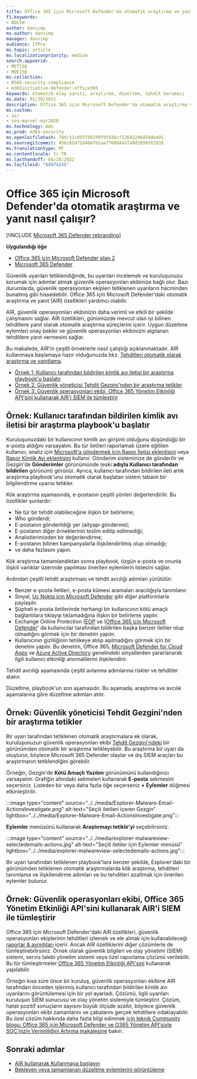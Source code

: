 ```yaml
---
title: Office 365 için Microsoft Defender'da otomatik araştırma ve yanıt nasıl çalışır?
f1.keywords:
- NOCSH
author: dansimp
ms.author: dansimp
manager: dansimp
audience: ITPro
ms.topic: article
ms.localizationpriority: medium
search.appverid:
- MET150
- MOE150
ms.collection:
- M365-security-compliance
- m365initiative-defender-office365
keywords: otomatik olay yanıtı, araştırma, düzeltme, tehdit koruması
ms.date: 01/29/2021
description: Office 365 için Microsoft Defender'da otomatik araştırma ve yanıt özelliklerinin nasıl çalıştığını görün
ms.custom:
- air
- seo-marvel-mar2020
ms.technology: mdo
ms.prod: m365-security
ms.openlocfilehash: 78dc31c055f563f0f9f03bcf12642296459de491
ms.sourcegitcommit: 45bc65972d4007b2aa7760d4457a0d2699f81926
ms.translationtype: MT
ms.contentlocale: tr-TR
ms.lasthandoff: 04/20/2022
ms.locfileid: "64974245"
---
```

# <a name="how-automated-investigation-and-response-works-in-microsoft-defender-for-office-365"></a>Office 365 için Microsoft Defender'da otomatik araştırma ve yanıt nasıl çalışır?

[!INCLUDE [Microsoft 365 Defender rebranding](../includes/microsoft-defender-for-office.md)]

**Uygulandığı öğe**
- [Office 365 için Microsoft Defender plan 2](defender-for-office-365.md)
- [Microsoft 365 Defender](../defender/microsoft-365-defender.md)

Güvenlik uyarıları tetiklendiğinde, bu uyarıları incelemek ve kuruluşunuzu korumak için adımlar atmak güvenlik operasyonları ekibinize bağlı olur. Bazı durumlarda, güvenlik operasyonları ekipleri tetiklenen uyarıların hacminden bunalmış gibi hissedebilir. Office 365 için Microsoft Defender'daki otomatik araştırma ve yanıt (AIR) özellikleri yardımcı olabilir.

AIR, güvenlik operasyonları ekibinizin daha verimli ve etkili bir şekilde çalışmasını sağlar. AIR özellikleri, günümüzde mevcut olan iyi bilinen tehditlere yanıt olarak otomatik araştırma süreçlerini içerir. Uygun düzeltme eylemleri onay bekler ve güvenlik operasyonları ekibinizin algılanan tehditlere yanıt vermesini sağlar.

Bu makalede, AIR'in çeşitli örneklerle nasıl çalıştığı açıklanmaktadır. AIR kullanmaya başlamaya hazır olduğunuzda bkz. [Tehditleri otomatik olarak araştırma ve yanıtlama](office-365-air.md).

- [Örnek 1: Kullanıcı tarafından bildirilen kimlik avı iletisi bir araştırma playbook'u başlatır](#example-a-user-reported-phish-message-launches-an-investigation-playbook)
- [Örnek 2: Güvenlik yöneticisi Tehdit Gezgini'nden bir araştırma tetikler](#example-a-security-administrator-triggers-an-investigation-from-threat-explorer)
- [Örnek 3: Güvenlik operasyonları ekibi, Office 365 Yönetim Etkinliği API'sini kullanarak AIR'i SIEM ile tümleştirir](#example-a-security-operations-team-integrates-air-with-their-siem-using-the-office-365-management-activity-api)

## <a name="example-a-user-reported-phish-message-launches-an-investigation-playbook"></a>Örnek: Kullanıcı tarafından bildirilen kimlik avı iletisi bir araştırma playbook'u başlatır

Kuruluşunuzdaki bir kullanıcının kimlik avı girişimi olduğunu düşündüğü bir e-posta aldığını varsayalım. Bu tür iletileri raporlamak üzere eğitilen kullanıcı, analiz için [Microsoft'a göndermek için Rapor İletisi eklentisini](enable-the-report-message-add-in.md) veya [Rapor Kimlik Avı eklentisini](enable-the-report-phish-add-in.md) kullanır. Gönderim sisteminize de gönderilir ve Gezgin'de **Gönderimler** görünümünde (eski **adıyla Kullanıcı tarafından bildirilen** görünüm) görünür. Ayrıca, kullanıcı tarafından bildirilen ileti artık araştırma playbook'unu otomatik olarak başlatan sistem tabanlı bir bilgilendirme uyarısı tetikler.

Kök araştırma aşamasında, e-postanın çeşitli yönleri değerlendirilir. Bu özellikler şunlardır:

- Ne tür bir tehdit olabileceğine ilişkin bir belirleme;
- Who gönderdi;
- E-postanın gönderildiği yer (altyapı gönderme);
- E-postanın diğer örneklerinin teslim edilip edilmediği;
- Analistlerimizden bir değerlendirme;
- E-postanın bilinen kampanyalarla ilişkilendirilmiş olup olmadığı;
- ve daha fazlasını yapın.

Kök araştırma tamamlandıktan sonra playbook, özgün e-posta ve onunla ilişkili varlıklar üzerinde yapılması önerilen eylemlerin listesini sağlar.

Ardından çeşitli tehdit araştırması ve tehdit avcılığı adımları yürütülür:

- Benzer e-posta iletileri, e-posta kümesi aramaları aracılığıyla tanımlanır.
- Sinyal, [Uç Nokta için Microsoft Defender](/windows/security/threat-protection/microsoft-defender-atp/microsoft-defender-advanced-threat-protection) gibi diğer platformlarla paylaşılır.
- Şüpheli e-posta iletilerinde herhangi bir kullanıcının kötü amaçlı bağlantılara tıklayıp tıklamadığına ilişkin bir belirleme yapılır.
- Exchange Online Protection ([EOP](exchange-online-protection-overview.md) ve ([Office 365 için Microsoft Defender](defender-for-office-365.md)' da kullanıcılar tarafından bildirilen başka benzer iletiler olup olmadığını görmek için bir denetim yapılır.
- Kullanıcının gizliliğinin tehlikeye atılıp aşılmadığını görmek için bir denetim yapılır. Bu denetim, Office 365, [Microsoft Defender for Cloud Apps](/cloud-app-security) ve [Azure Active Directory](/azure/active-directory) genelindeki sinyallerden yararlanarak ilgili kullanıcı etkinliği anomalilerini ilişkilendirir.

Tehdit avcılığı aşamasında çeşitli avlanma adımlarına riskler ve tehditler atanır.

Düzeltme, playbook'un son aşamasıdır. Bu aşamada, araştırma ve avcılık aşamalarına göre düzeltme adımları atılır.

## <a name="example-a-security-administrator-triggers-an-investigation-from-threat-explorer"></a>Örnek: Güvenlik yöneticisi Tehdit Gezgini'nden bir araştırma tetikler

Bir uyarı tarafından tetiklenen otomatik araştırmalara ek olarak, kuruluşunuzun güvenlik operasyonları ekibi [Tehdit Gezgini'ndeki](threat-explorer.md) bir görünümden otomatik bir araştırma tetikleyebilir. Bu araştırma bir uyarı da oluşturur, böylece Microsoft 365 Defender olaylar ve dış SIEM araçları bu araştırmanın tetiklendiğini görebilir.

Örneğin, Gezgin'de **Kötü Amaçlı Yazılım** görünümünü kullandığınızı varsayalım. Grafiğin altındaki sekmeleri kullanarak **E-posta** sekmesini seçersiniz. Listeden bir veya daha fazla öğe seçerseniz **+ Eylemler** düğmesi etkinleştirilir.

:::image type="content" source="../../media/Explorer-Malware-Email-ActionsInvestigate.png" alt-text="Seçili iletileri içeren Gezgin" lightbox="../../media/Explorer-Malware-Email-ActionsInvestigate.png":::

**Eylemler** menüsünü kullanarak **Araştırmayı tetikle'yi** seçebilirsiniz.

:::image type="content" source="../../media/explorer-malwareview-selectedemails-actions.jpg" alt-text="Seçili iletiler için Eylemler menüsü" lightbox="../../media/explorer-malwareview-selectedemails-actions.jpg":::

Bir uyarı tarafından tetiklenen playbook'lara benzer şekilde, Explorer'daki bir görünümden tetiklenen otomatik araştırmalarda kök araştırma, tehditleri tanımlama ve ilişkilendirme adımları ve bu tehditleri azaltmak için önerilen eylemler bulunur.

## <a name="example-a-security-operations-team-integrates-air-with-their-siem-using-the-office-365-management-activity-api"></a>Örnek: Güvenlik operasyonları ekibi, Office 365 Yönetim Etkinliği API'sini kullanarak AIR'i SIEM ile tümleştirir

Office 365 için Microsoft Defender'daki AIR özellikleri, güvenlik operasyonları ekiplerinin tehditleri izlemek ve ele almak için kullanabileceği [raporlar & ayrıntıları](air-view-investigation-results.md) içerir. Ancak AIR özelliklerini diğer çözümlerle de tümleştirebilirsiniz. Örnek olarak güvenlik bilgileri ve olay yönetimi (SIEM) sistemi, servis talebi yönetim sistemi veya özel raporlama çözümü verilebilir. Bu tür tümleştirmeler [Office 365 Yönetim Etkinliği API'sini](/office/office-365-management-api/office-365-management-activity-api-reference) kullanarak yapılabilir.

Örneğin kısa süre önce bir kuruluş, güvenlik operasyonları ekibine AIR tarafından önceden işlenmiş kullanıcı tarafından bildirilen kimlik avı uyarılarını görüntülemesi için bir yol ayarladı. Çözümü, ilgili uyarıları kuruluşun SIEM sunucusu ve olay yönetim sistemiyle tümleştirir. Çözüm, hatalı pozitif sonuçların sayısını büyük ölçüde azaltır, böylece güvenlik operasyonları ekibi zamanlarını ve çabalarını gerçek tehditlere odaklayabilir. Bu özel çözüm hakkında daha fazla bilgi edinmek [için teknik Community blogu: Office 365 için Microsoft Defender ve O365 Yönetim API'siyle SOC'nizin Verimliliğini Artırma makalesine](https://techcommunity.microsoft.com/t5/microsoft-security-and/improve-the-effectiveness-of-your-soc-with-office-365-atp-and/ba-p/1525185) bakın.

## <a name="next-steps"></a>Sonraki adımlar

- [AIR kullanarak Kullanmaya başlayın](office-365-air.md)
- [Bekleyen veya tamamlanan düzeltme eylemlerini görüntüleme](air-review-approve-pending-completed-actions.md)
